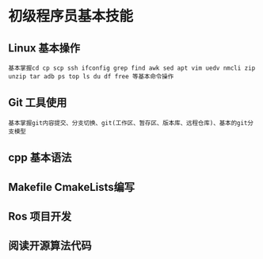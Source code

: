 # 初级程序员基本技能

## Linux 基本操作

```
基本掌握cd cp scp ssh ifconfig grep find awk sed apt vim uedv nmcli zip unzip tar adb ps top ls du df free 等基本命令操作 
```

## Git 工具使用

```
基本掌握git内容提交、分支切换、git(工作区、暂存区、版本库、远程仓库)、基本的git分支模型 
```

## cpp 基本语法

## Makefile  CmakeLists编写

## Ros 项目开发

## 阅读开源算法代码
